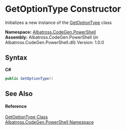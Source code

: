 # GetOptionType Constructor 
 

Initializes a new instance of the <a href="B01BF27C.md">GetOptionType</a> class

**Namespace:**&nbsp;<a href="73820E42.md">Albatross.CodeGen.PowerShell</a><br />**Assembly:**&nbsp;Albatross.CodeGen.PowerShell (in Albatross.CodeGen.PowerShell.dll) Version: 1.0.0

## Syntax

**C#**<br />
``` C#
public GetOptionType()
```


## See Also


#### Reference
<a href="B01BF27C.md">GetOptionType Class</a><br /><a href="73820E42.md">Albatross.CodeGen.PowerShell Namespace</a><br />